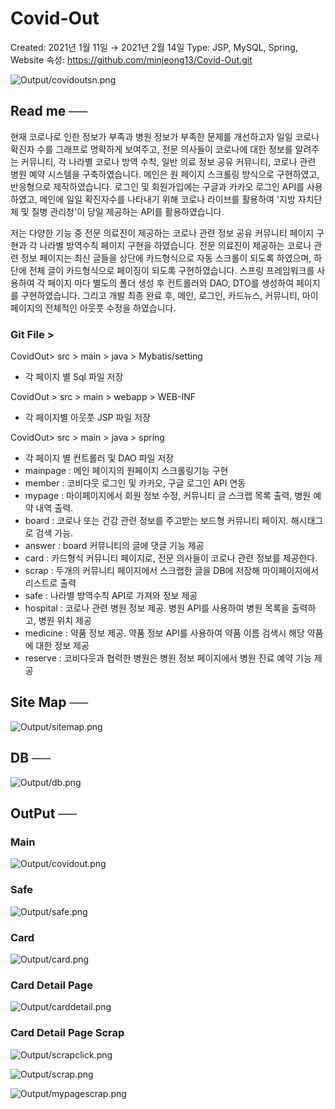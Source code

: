 # Covid-Out

Created: 2021년 1월 11일 → 2021년 2월 14일
Type: JSP, MySQL, Spring, Website
속성: https://github.com/minjeong13/Covid-Out.git

![Output/covidoutsn.png](Output/covidoutsn.png)

## Read me ──

현재 코로나로 인한 정보가 부족과 병원 정보가 부족한 문제를 개선하고자
일일 코로나 확진자 수를 그래프로 명확하게 보여주고, 전문 의사들이 코로나에 대한 정보를 알려주는 커뮤니티, 각 나라별 코로나 방역 수칙, 일반 의료 정보 공유 커뮤니티, 코로나 관련 병원 예약 시스템을 구축하였습니다.
메인은 원 페이지 스크롤링 방식으로 구현하였고, 반응형으로 제작하였습니다.
로그인 및 회원가입에는 구글과 카카오 로그인 API를 사용하였고, 메인에 일일 확진자수를 나타내기 위해 코로나 라이브를 활용하여 '지방 자치단체 및 질병 관리청'이 당일 제공하는 API를 활용하였습니다.

저는 다양한 기능 중 전문 의료진이 제공하는 코로나 관련 정보 공유 커뮤니티 페이지 구현과 각 나라별 방역수칙 페이지 구현을 하였습니다. 전문 의료진이 제공하는 코로나 관련 정보 페이지는 최신 글들을 상단에 카드형식으로 자동 스크롤이 되도록 하였으며, 하단에 전체 글이 카드형식으로 페이징이 되도록 구현하였습니다.
스프링 프레임워크를 사용하여 각 페이지 마다 별도의 폴더 생성 후 컨트롤러와 DAO, DTO를 생성하여 페이지를 구현하였습니다. 
그리고 개발 최종 완료 후, 메인, 로그인, 카드뉴스, 커뮤니티, 마이페이지의 전체적인 아웃풋 수정을 하였습니다.

### Git File >

CovidOut> src > main > java > Mybatis/setting

- 각 페이지 별 Sql 파일 저장

CovidOut > src > main > webapp > WEB-INF

- 각 페이지별 아웃풋 JSP 파일 저장

CovidOut> src > main > java > spring

- 각 페이지 별 컨트롤러 및 DAO 파일 저장
- mainpage : 메인 페이지의 원페이지 스크롤링기능 구현
- member :  코비다웃 로그인 및 카카오, 구글 로그인 API 연동
- mypage : 마이페이지에서 회원 정보 수정, 커뮤니티 글 스크랩 목록 출력, 병원 예약 내역 출력.
- board : 코로나 또는 건강 관련 정보를 주고받는 보드형 커뮤니티 페이지. 해시태그로 검색 가능.
- answer : board 커뮤니티의 글에 댓글 기능 제공
- card : 카드형식 커뮤니티 페이지로, 전문 의사들이 코로나 관련 정보를 제공한다.
- scrap : 두개의 커뮤니티 페이지에서 스크랩한 글을 DB에 저장해 마이페이지에서 리스트로 출력
- safe : 나라별 방역수칙 API로 가져와 정보 제공
- hospital : 코로나 관련 병원 정보 제공. 병원 API를 사용하여 병원 목록을 출력하고, 병원 위치 제공
- medicine : 약품 정보 제공. 약품 정보 API를 사용하여 약품 이름 검색시 해당 약품에 대한 정보 제공
- reserve : 코비다웃과 협력한 병원은 병원 정보 페이지에서 병원 진료 예약 기능 제공

## Site Map ──

![Output/sitemap.png](Output/sitemap.png)

## DB ──

![Output/db.png](Output/db.png)

## OutPut ──

### Main

![Output/covidout.png](Output/covidout.png)

### Safe

![Output/safe.png](Output/safe.png)

### Card

![Output/card.png](Output/card.png)

### Card Detail Page

![Output/carddetail.png](Output/carddetail.png)

### Card Detail Page Scrap

![Output/scrapclick.png](Output/scrapclick.png)

![Output/scrap.png](Output/scrap.png)

![Output/mypagescrap.png](Output/mypagescrap.png)
